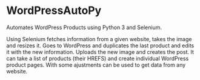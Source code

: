 # WordPressAutoPy
Automates WordPress Products using Python 3 and Selenium. 

Using Selenium fetches information from a given website, takes the image and resizes it. Goes to WordPress and duplicates the last product and edits it with the new information. 
Uploads the new image and creates the post. It can take a list of products (their HREFS) and create individual WordPress product pages. With some ajustments can be used to get data
from any website.
